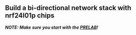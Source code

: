## Build a bi-directional network stack with nrf24l01p chips

***NOTE: Make sure you start with the [PRELAB](PRELAB.md)!***
